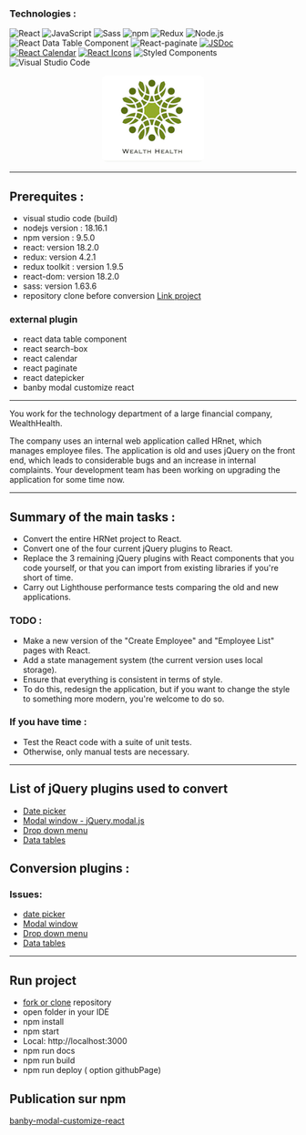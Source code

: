 ### Technologies : 

![React](https://img.shields.io/badge/-React-%23282C34?logo=react&logoColor=%2361DAFB)
![JavaScript](https://img.shields.io/badge/-JavaScript-%23F7DF1E?logo=javascript&logoColor=black&labelColor=%23F7DF1E&color=%23FFCE5A)
![Sass](https://img.shields.io/badge/-Sass-%23CC6699?logo=sass&logoColor=white)
![npm](https://img.shields.io/badge/-npm-%23CB3837?logo=npm&logoColor=white)
![Redux](https://img.shields.io/badge/-Redux-%23764ABC?logo=redux&logoColor=white)
![Node.js](https://img.shields.io/badge/-Node.js-%23339933?logo=node.js&logoColor=white)
![React Data Table Component](https://img.shields.io/npm/v/react-data-table-component)
![React-paginate](https://img.shields.io/npm/v/react-paginate)
[![JSDoc](https://img.shields.io/badge/JSDoc-3.6.7-blue)](https://www.npmjs.com/package/jsdoc)
[![React Calendar](https://img.shields.io/badge/React%20Calendar-3.4.0-blue)](https://www.npmjs.com/package/react-calendar)
[![React Icons](https://img.shields.io/badge/React%20Icons-4.2.0-orange)](https://www.npmjs.com/package/react-icons)
![Styled Components](https://img.shields.io/badge/-Styled%20Components-%23DB7093?logo=styled-components&logoColor=white)
![Visual Studio Code](https://img.shields.io/badge/-Visual%20Studio%20Code-%23007ACC?logo=visual-studio-code&logoColor=white)



<div style="text-align: center; width: 100%">
  <img src="src/assets/logo_name.png" alt="logo" style="border-radius: 10px;">

</div>


---

## Prerequites : 

- visual studio code (build)
- nodejs version : 18.16.1
- npm version :  9.5.0
- react: version 18.2.0
- redux: version 4.2.1
- redux toolkit : version 1.9.5
- react-dom: version 18.2.0
- sass: version 1.63.6
- repository clone before conversion [Link project](https://github.com/OpenClassrooms-Student-Center/P12_Front-end)



### external plugin
- react data table component
- react search-box
- react calendar
- react paginate
- react datepicker
- banby modal customize react
---
You work for the technology department of a large financial company, WealthHealth. 

The company uses an internal web application called HRnet, which manages employee files. The application is old and uses jQuery on the front end, which leads to considerable bugs and an increase in internal complaints. Your development team has been working on upgrading the application for some time now.

---

  ## Summary of the main tasks : 

- Convert the entire HRNet project to React. 
- Convert one of the four current jQuery plugins to React.  
- Replace the 3 remaining jQuery plugins with React components that you code       yourself, or that you can import from existing libraries if you're short of time. 
- Carry out Lighthouse performance tests comparing the old and new applications. 

### TODO : 
- Make a new version of the "Create Employee" and "Employee List" pages with React.
- Add a state management system (the current version uses local storage).
- Ensure that everything is consistent in terms of style.  
- To do this, redesign the application, but if you want to change the style to something more modern, you're welcome to do so. 

### If you have time :  
- Test the React code with a suite of unit tests. 
- Otherwise, only manual tests are necessary.

--- 

##  List of jQuery plugins used to convert

- [Date picker](https://github.com/xdan/datetimepicker)
- [Modal window - jQuery.modal.js](https://github.com/kylefox/jquery-modal)
- [Drop down menu](https://github.com/jquery/jquery-ui/blob/main/ui/widgets/selectmenu.js)
- [Data tables](https://github.com/DataTables/DataTables)

## Conversion plugins : 
### Issues:
- [date picker](https://github.com/OpenClassrooms-Student-Center/P12_Front-end/issues/1)
- [Modal window ](https://github.com/OpenClassrooms-Student-Center/P12_Front-end/issues/3)
- [Drop down menu](https://github.com/OpenClassrooms-Student-Center/P12_Front-end/issues/4)
- [Data tables](https://github.com/DataTables/DataTables)


---

## Run project
- [fork or clone](https://github.com/pascalinecte91/Wealth_Health_P14) repository
- open folder in your IDE
- npm install
- npm start
- Local:  http://localhost:3000 
- npm run docs
- npm run build
- npm run deploy ( option githubPage)

## Publication sur npm 
[banby-modal-customize-react](https://www.npmjs.com/package/banby-modal-customize-react)




